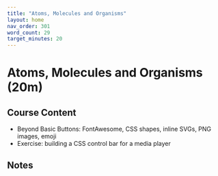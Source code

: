 ```yaml
---
title: "Atoms, Molecules and Organisms"
layout: home
nav_order: 301
word_count: 29
target_minutes: 20
---
```

# Atoms, Molecules and Organisms (20m)

## Course Content

- Beyond Basic Buttons: FontAwesome, CSS shapes, inline SVGs, PNG images, emoji
- Exercise: building a CSS control bar for a media player

## Notes













